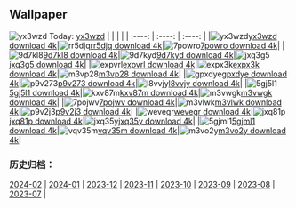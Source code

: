 ## Wallpaper
![yx3wzd](https://w.wallhaven.cc/full/yx/wallhaven-yx3wzd.png) Today: [yx3wzd](https://th.wallhaven.cc/small/yx/yx3wzd.jpg)
|      |      |      |
| :----: | :----: | :----: |
|![yx3wzd](https://th.wallhaven.cc/small/yx/yx3wzd.jpg)[yx3wzd download 4k](https://wallhaven.cc/w/yx3wzd)|![rr5djq](https://th.wallhaven.cc/small/rr/rr5djq.jpg)[rr5djq download 4k](https://wallhaven.cc/w/rr5djq)|![7powro](https://th.wallhaven.cc/small/7p/7powro.jpg)[7powro download 4k](https://wallhaven.cc/w/7powro)|
|![9d7kl8](https://th.wallhaven.cc/small/9d/9d7kl8.jpg)[9d7kl8 download 4k](https://wallhaven.cc/w/9d7kl8)|![9d7kyd](https://th.wallhaven.cc/small/9d/9d7kyd.jpg)[9d7kyd download 4k](https://wallhaven.cc/w/9d7kyd)|![jxq3g5](https://th.wallhaven.cc/small/jx/jxq3g5.jpg)[jxq3g5 download 4k](https://wallhaven.cc/w/jxq3g5)|
|![expvrl](https://th.wallhaven.cc/small/ex/expvrl.jpg)[expvrl download 4k](https://wallhaven.cc/w/expvrl)|![expx3k](https://th.wallhaven.cc/small/ex/expx3k.jpg)[expx3k download 4k](https://wallhaven.cc/w/expx3k)|![m3vp28](https://th.wallhaven.cc/small/m3/m3vp28.jpg)[m3vp28 download 4k](https://wallhaven.cc/w/m3vp28)|
|![gpxdye](https://th.wallhaven.cc/small/gp/gpxdye.jpg)[gpxdye download 4k](https://wallhaven.cc/w/gpxdye)|![p9v273](https://th.wallhaven.cc/small/p9/p9v273.jpg)[p9v273 download 4k](https://wallhaven.cc/w/p9v273)|![l8vvjy](https://th.wallhaven.cc/small/l8/l8vvjy.jpg)[l8vvjy download 4k](https://wallhaven.cc/w/l8vvjy)|
|![5gj5l1](https://th.wallhaven.cc/small/5g/5gj5l1.jpg)[5gj5l1 download 4k](https://wallhaven.cc/w/5gj5l1)|![kxv87m](https://th.wallhaven.cc/small/kx/kxv87m.jpg)[kxv87m download 4k](https://wallhaven.cc/w/kxv87m)|![m3vwgk](https://th.wallhaven.cc/small/m3/m3vwgk.jpg)[m3vwgk download 4k](https://wallhaven.cc/w/m3vwgk)|
|![7pojwv](https://th.wallhaven.cc/small/7p/7pojwv.jpg)[7pojwv download 4k](https://wallhaven.cc/w/7pojwv)|![m3vlwk](https://th.wallhaven.cc/small/m3/m3vlwk.jpg)[m3vlwk download 4k](https://wallhaven.cc/w/m3vlwk)|![p9v2j3](https://th.wallhaven.cc/small/p9/p9v2j3.jpg)[p9v2j3 download 4k](https://wallhaven.cc/w/p9v2j3)|
|![wevegr](https://th.wallhaven.cc/small/we/wevegr.jpg)[wevegr download 4k](https://wallhaven.cc/w/wevegr)|![jxq81p](https://th.wallhaven.cc/small/jx/jxq81p.jpg)[jxq81p download 4k](https://wallhaven.cc/w/jxq81p)|![jxq35y](https://th.wallhaven.cc/small/jx/jxq35y.jpg)[jxq35y download 4k](https://wallhaven.cc/w/jxq35y)|
|![5gjml1](https://th.wallhaven.cc/small/5g/5gjml1.jpg)[5gjml1 download 4k](https://wallhaven.cc/w/5gjml1)|![vqv35m](https://th.wallhaven.cc/small/vq/vqv35m.jpg)[vqv35m download 4k](https://wallhaven.cc/w/vqv35m)|![m3vo2y](https://th.wallhaven.cc/small/m3/m3vo2y.jpg)[m3vo2y download 4k](https://wallhaven.cc/w/m3vo2y)|

### 历史归档：
[2024-02](https://github.com/april-projects/april-wallpaper/tree/main/picture/2024-02/) | [2024-01](https://github.com/april-projects/april-wallpaper/tree/main/picture/2024-01/) | [2023-12](https://github.com/april-projects/april-wallpaper/tree/main/picture/2023-12/) | [2023-11](https://github.com/april-projects/april-wallpaper/tree/main/picture/2023-11/) | [2023-10](https://github.com/april-projects/april-wallpaper/tree/main/picture/2023-10/) | [2023-09](https://github.com/april-projects/april-wallpaper/tree/main/picture/2023-09/) | [2023-08](https://github.com/april-projects/april-wallpaper/tree/main/picture/2023-08/) | [2023-07](https://github.com/april-projects/april-wallpaper/tree/main/picture/2023-07/) | 
